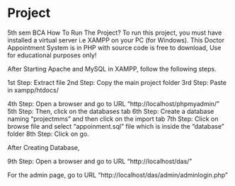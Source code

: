 # Project
5th sem BCA
How To Run The Project?
To run this project, you must have installed a virtual server i.e XAMPP on your PC (for Windows). This Doctor Appointment System is in PHP with source code is free to download, Use for educational purposes only!


After Starting Apache and MySQL in XAMPP, follow the following steps.

1st Step: Extract file
2nd Step: Copy the main project folder
3rd Step: Paste in xampp/htdocs/

4th Step: Open a browser and go to URL “http://localhost/phpmyadmin/”
5th Step: Then, click on the databases tab
6th Step: Create a database naming “projectmms” and then click on the import tab
7th Step: Click on browse file and select “appoinment.sql” file which is inside the “database” folder
8th Step: Click on go.

After Creating Database,

9th Step: Open a browser and go to URL “http://localhost/das/”

For the admin page, go to URL “http://localhost/das/admin/adminlogin.php”

